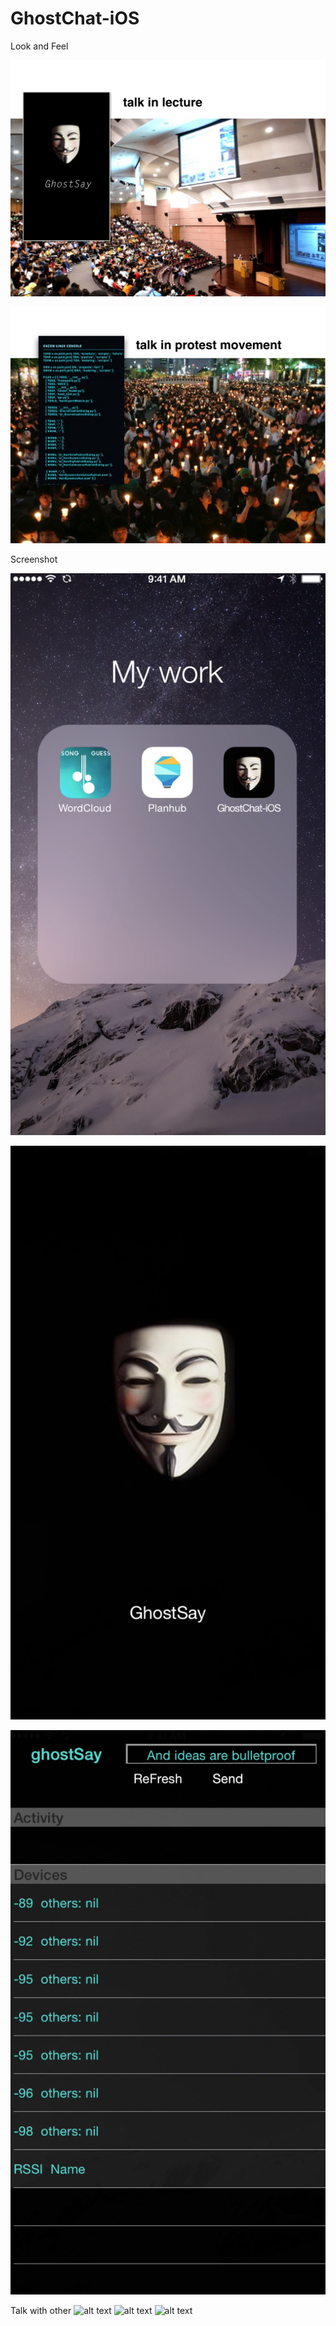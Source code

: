 # GhostChat-iOS

Look and Feel

![alt text](https://github.com/chouhsuan/GhostChat-iOS/blob/master/screenShot/look%26feel01.jpg)

![alt text](https://github.com/chouhsuan/GhostChat-iOS/blob/master/screenShot/look%26feel02.jpg)

Screenshot

![alt text](https://github.com/chouhsuan/GhostChat-iOS/blob/master/screenShot/01.png)

![alt text](https://github.com/chouhsuan/GhostChat-iOS/blob/master/screenShot/02.png)

![alt text](https://github.com/chouhsuan/GhostChat-iOS/blob/master/screenShot/03.png)

Talk with other
![alt text](https://github.com/chouhsuan/GhostChat-iOS/blob/master/screenShot/04.png)
![alt text](https://github.com/chouhsuan/GhostChat-iOS/blob/master/screenShot/05.png)
![alt text](https://github.com/chouhsuan/GhostChat-iOS/blob/master/screenShot/06.png)
